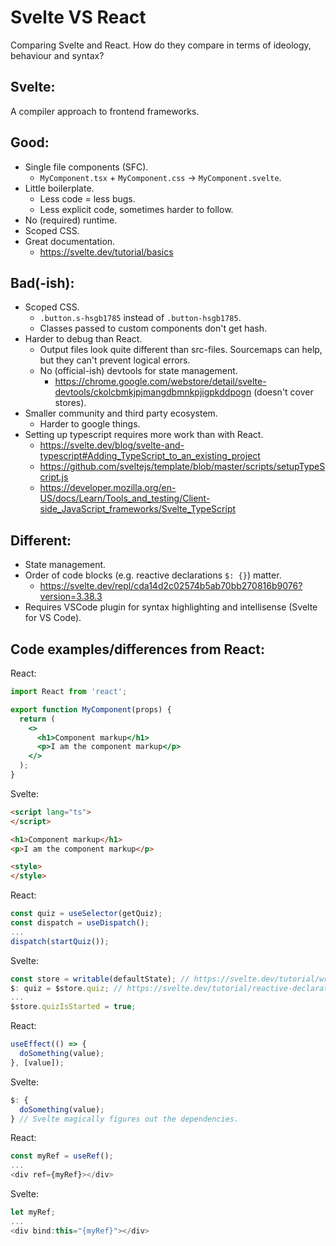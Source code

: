 # Svelte VS React
Comparing Svelte and React. How do they compare in terms of ideology, behaviour and syntax?

## Svelte:
A compiler approach to frontend frameworks.

## Good:
- Single file components (SFC).
  - `MyComponent.tsx` + `MyComponent.css` -> `MyComponent.svelte`.
- Little boilerplate.
  - Less code = less bugs.
  - Less explicit code, sometimes harder to follow.
- No (required) runtime.
- Scoped CSS.
- Great documentation. 
  - https://svelte.dev/tutorial/basics

## Bad(-ish):
- Scoped CSS.
  - `.button.s-hsgb1785` instead of `.button-hsgb1785`.
  - Classes passed to custom components don't get hash.
- Harder to debug than React.
  - Output files look quite different than src-files. Sourcemaps can help, but they can't prevent logical errors.
  - No (official-ish) devtools for state management. 
    - https://chrome.google.com/webstore/detail/svelte-devtools/ckolcbmkjpjmangdbmnkpjigpkddpogn (doesn't cover stores).
- Smaller community and third party ecosystem.
  - Harder to google things.
- Setting up typescript requires more work than with React.
  - https://svelte.dev/blog/svelte-and-typescript#Adding_TypeScript_to_an_existing_project
  - https://github.com/sveltejs/template/blob/master/scripts/setupTypeScript.js
  - https://developer.mozilla.org/en-US/docs/Learn/Tools_and_testing/Client-side_JavaScript_frameworks/Svelte_TypeScript

## Different:
- State management.
- Order of code blocks (e.g. reactive declarations `$: {}`) matter.
  - https://svelte.dev/repl/cda14d2c02574b5ab70bb270816b9076?version=3.38.3
- Requires VSCode plugin for syntax highlighting and intellisense (Svelte for VS Code).

## Code examples/differences from React:
React:
```jsx
import React from 'react';

export function MyComponent(props) {
  return (
    <>
      <h1>Component markup</h1>
      <p>I am the component markup</p>
    </>
  );
}
```

Svelte:
```html
<script lang="ts">
</script>

<h1>Component markup</h1>
<p>I am the component markup</p>

<style>
</style>
```

React:
```javascript
const quiz = useSelector(getQuiz);
const dispatch = useDispatch();
...
dispatch(startQuiz());
```

Svelte:
```javascript
const store = writable(defaultState); // https://svelte.dev/tutorial/writable-stores
$: quiz = $store.quiz; // https://svelte.dev/tutorial/reactive-declarations
...
$store.quizIsStarted = true;
```

React:
```javascript
useEffect(() => { 
  doSomething(value);
}, [value]);
```

Svelte:
```javascript
$: { 
  doSomething(value);
} // Svelte magically figures out the dependencies.
```

React:
```javascript
const myRef = useRef();
...
<div ref={myRef}></div>
```

Svelte:
```javascript
let myRef;
...
<div bind:this="{myRef}"></div>
```
